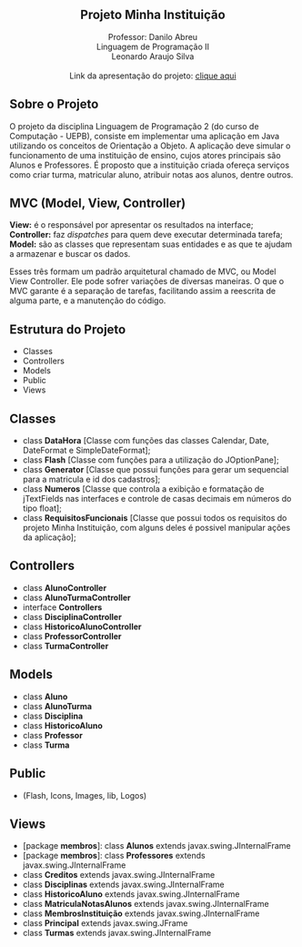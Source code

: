 <h2 align="center">Projeto Minha Instituição</h2>

<p align="center">
Professor: Danilo Abreu<br>
Linguagem de Programação II<br>
Leonardo Araujo Silva<br>
<br>
Link da apresentação do projeto: <a href="https://www.youtube.com/watch?v=frSW4VJRiAY" target="_blank">clique aqui</a>
</p>

## Sobre o Projeto

O projeto da disciplina Linguagem de Programação 2 (do curso de Computação - UEPB), consiste em implementar uma aplicação em Java utilizando os conceitos de Orientação a Objeto. A aplicação deve simular o funcionamento de uma instituição de ensino, cujos atores principais são Alunos e Professores. É proposto que a instituição criada ofereça serviços como criar turma, matricular aluno, atribuir notas aos alunos, dentre outros.


## MVC (Model, View, Controller)

<strong>View:</strong> é o responsável por apresentar os resultados na interface;<br>
<strong>Controller:</strong> faz <i>dispatches</i> para quem deve executar determinada tarefa;<br>
<strong>Model:</strong> são as classes que representam suas entidades e as que te ajudam a armazenar e buscar os dados.<br>

<p>
Esses três formam um padrão arquitetural chamado de MVC, ou Model View Controller. Ele pode sofrer variações de diversas maneiras. O que o MVC garante é a separação de tarefas, facilitando assim a reescrita de alguma parte, e a manutenção do código. </p>

## Estrutura do Projeto

- Classes
- Controllers
- Models
- Public
- Views

## Classes

- class <strong>DataHora</strong> [Classe com funções das classes Calendar, Date, DateFormat e SimpleDateFormat];
- class <strong>Flash</strong> [Classe com funções para a utilização do JOptionPane];
- class <strong>Generator</strong> [Classe que possui funções para gerar um sequencial para a matricula e id dos cadastros];
- class <strong>Numeros</strong> [Classe que controla a exibição e formatação de jTextFields nas interfaces e controle de casas decimais em números do tipo float];
- class <strong>RequisitosFuncionais</strong> [Classe que possui todos os requisitos do projeto Minha Instituição, com alguns deles é possivel manipular ações da aplicação];
	
	
## Controllers


- class <strong>AlunoController</strong> 
- class <strong>AlunoTurmaController</strong>
- interface <strong>Controllers</strong> 
- class <strong>DisciplinaController</strong>
- class <strong>HistoricoAlunoController</strong> 
- class <strong>ProfessorController</strong> 
- class <strong>TurmaController</strong> 

## Models

- class <strong>Aluno</strong> 
- class <strong>AlunoTurma</strong>
- class <strong>Disciplina</strong>
- class <strong>HistoricoAluno</strong> 
- class <strong>Professor</strong> 
- class <strong>Turma</strong> 

## Public

- (Flash, Icons, Images, lib, Logos)

## Views

- [package <strong>membros</strong>]: class <strong>Alunos</strong> extends javax.swing.JInternalFrame
- [package <strong>membros</strong>]: class <strong>Professores</strong> extends javax.swing.JInternalFrame
- class <strong>Creditos</strong> extends javax.swing.JInternalFrame
- class <strong>Disciplinas</strong> extends javax.swing.JInternalFrame 
- class <strong>HistoricoAluno</strong> extends javax.swing.JInternalFrame 
- class <strong>MatriculaNotasAlunos</strong>  extends javax.swing.JInternalFrame 
- class <strong>MembrosInstituição</strong>  extends javax.swing.JInternalFrame 
- class <strong>Principal</strong> extends javax.swing.JFrame 
- class <strong>Turmas</strong> extends javax.swing.JInternalFrame 


	